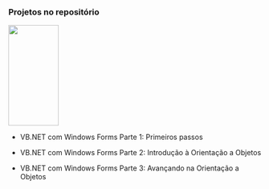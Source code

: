 ### Projetos no repositório

<img src="https://www.alura.com.br/assets/api/cursos/vb-net-primeiros-passos.svg" width="100" height="200" />

- VB.NET com Windows Forms Parte 1: Primeiros passos

- VB.NET com Windows Forms Parte 2: Introdução à Orientação a Objetos

- VB.NET com Windows Forms Parte 3: Avançando na Orientação a Objetos
